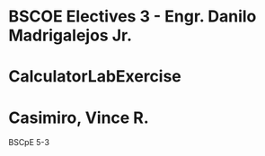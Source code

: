 # BSCOE Electives 3 - Engr. Danilo Madrigalejos Jr.
# CalculatorLabExercise
# Casimiro, Vince R.
BSCpE 5-3
